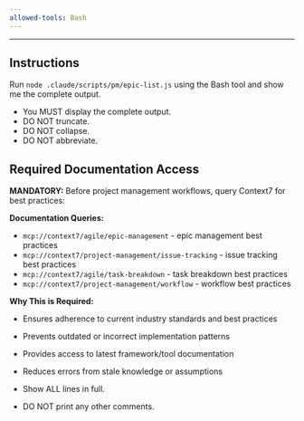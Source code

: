 ```yaml
---
allowed-tools: Bash
---
```


---

## Instructions

Run `node .claude/scripts/pm/epic-list.js` using the Bash tool and show me the complete output.

- You MUST display the complete output.
- DO NOT truncate.
- DO NOT collapse.
- DO NOT abbreviate.
## Required Documentation Access

**MANDATORY:** Before project management workflows, query Context7 for best practices:

**Documentation Queries:**
- `mcp://context7/agile/epic-management` - epic management best practices
- `mcp://context7/project-management/issue-tracking` - issue tracking best practices
- `mcp://context7/agile/task-breakdown` - task breakdown best practices
- `mcp://context7/project-management/workflow` - workflow best practices

**Why This is Required:**
- Ensures adherence to current industry standards and best practices
- Prevents outdated or incorrect implementation patterns
- Provides access to latest framework/tool documentation
- Reduces errors from stale knowledge or assumptions


- Show ALL lines in full.
- DO NOT print any other comments.

